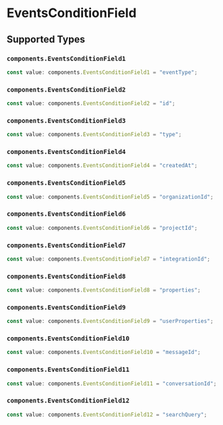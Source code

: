 # EventsConditionField


## Supported Types

### `components.EventsConditionField1`

```typescript
const value: components.EventsConditionField1 = "eventType";
```

### `components.EventsConditionField2`

```typescript
const value: components.EventsConditionField2 = "id";
```

### `components.EventsConditionField3`

```typescript
const value: components.EventsConditionField3 = "type";
```

### `components.EventsConditionField4`

```typescript
const value: components.EventsConditionField4 = "createdAt";
```

### `components.EventsConditionField5`

```typescript
const value: components.EventsConditionField5 = "organizationId";
```

### `components.EventsConditionField6`

```typescript
const value: components.EventsConditionField6 = "projectId";
```

### `components.EventsConditionField7`

```typescript
const value: components.EventsConditionField7 = "integrationId";
```

### `components.EventsConditionField8`

```typescript
const value: components.EventsConditionField8 = "properties";
```

### `components.EventsConditionField9`

```typescript
const value: components.EventsConditionField9 = "userProperties";
```

### `components.EventsConditionField10`

```typescript
const value: components.EventsConditionField10 = "messageId";
```

### `components.EventsConditionField11`

```typescript
const value: components.EventsConditionField11 = "conversationId";
```

### `components.EventsConditionField12`

```typescript
const value: components.EventsConditionField12 = "searchQuery";
```

